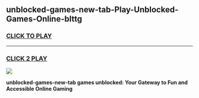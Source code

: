 
## unblocked-games-new-tab-Play-Unblocked-Games-Online-blttg
<h3>
<a href="https://premium76.site?title=unblocked-games-new-tab&ref=25A">CLICK TO PLAY</a></h3>
<hr>

<h3>
<a href="https://premium76.site?title=unblocked-games-new-tab&ref=25A">CLICK 2 PLAY</a>
  
</h3>

<a href="https://premium76.site?title=unblocked-games-new-tab&ref=25A"><img src="https://clearcache.store/games.png"></a>


**unblocked-games-new-tab games unblocked: Your Gateway to Fun and Accessible Online Gaming**
